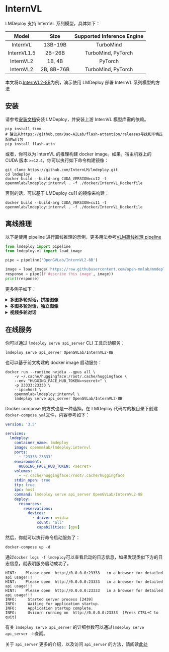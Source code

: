 # InternVL

LMDeploy 支持 InternVL 系列模型，具体如下：

|    Model    |    Size    | Supported Inference Engine |
| :---------: | :--------: | :------------------------: |
|  InternVL   |  13B-19B   |         TurboMind          |
| InternVL1.5 |   2B-26B   |     TurboMind, PyTorch     |
|  InternVL2  |   1B, 4B   |          PyTorch           |
|  InternVL2  | 2B, 8B-76B |     TurboMind, PyTorch     |

本文将以[InternVL2-8B](https://huggingface.co/OpenGVLab/InternVL2-8B)为例，演示使用 LMDeploy 部署 InternVL 系列模型的方法

## 安装

请参考[安装文档](../get_started/installation.md)安装 LMDeploy，并安装上游 InternVL 模型库需的依赖。

```shell
pip install timm
# 建议从https://github.com/Dao-AILab/flash-attention/releases寻找和环境匹配的whl包
pip install flash-attn
```

或者，你可以为 InternVL 的推理构建 docker image。如果，宿主机器上的 CUDA 版本 `>=12.4`，你可以执行如下命令构建镜像：

```
git clone https://github.com/InternLM/lmdeploy.git
cd lmdeploy
docker build --build-arg CUDA_VERSION=cu12 -t openmmlab/lmdeploy:internvl . -f ./docker/InternVL_Dockerfile
```

否则的话，可以基于 LMDeploy cu11 的镜像来构建：

```shell
docker build --build-arg CUDA_VERSION=cu11 -t openmmlab/lmdeploy:internvl . -f ./docker/InternVL_Dockerfile
```

## 离线推理

以下是使用 pipeline 进行离线推理的示例，更多用法参考[VLM离线推理 pipeline](./vl_pipeline.md)

```python
from lmdeploy import pipeline
from lmdeploy.vl import load_image

pipe = pipeline('OpenGVLab/InternVL2-8B')

image = load_image('https://raw.githubusercontent.com/open-mmlab/mmdeploy/main/tests/data/tiger.jpeg')
response = pipe((f'describe this image', image))
print(response)
```

更多例子如下：

<details>
  <summary>
    <b>多图多轮对话，拼接图像</b>
  </summary>

```python
from lmdeploy import pipeline, GenerationConfig
from lmdeploy.vl.constants import IMAGE_TOKEN

pipe = pipeline('OpenGVLab/InternVL2-8B', log_level='INFO')
messages = [
    dict(role='user', content=[
        dict(type='text', text=f'<img>{IMAGE_TOKEN}{IMAGE_TOKEN}</img>\nDescribe the two images in detail.'),
        dict(type='image_url', image_url=dict(max_dynamic_patch=12, url='https://raw.githubusercontent.com/OpenGVLab/InternVL/main/internvl_chat/examples/image1.jpg')),
        dict(type='image_url', image_url=dict(max_dynamic_patch=12, url='https://raw.githubusercontent.com/OpenGVLab/InternVL/main/internvl_chat/examples/image2.jpg'))
    ])
]
out = pipe(messages, gen_config=GenerationConfig(top_k=1))

messages.append(dict(role='assistant', content=out.text))
messages.append(dict(role='user', content='What are the similarities and differences between these two images.'))
out = pipe(messages, gen_config=GenerationConfig(top_k=1))
```

</details>

<details>
  <summary>
    <b>多图多轮对话，独立图像</b>
  </summary>

```python
from lmdeploy import pipeline, GenerationConfig
from lmdeploy.vl.constants import IMAGE_TOKEN

pipe = pipeline('OpenGVLab/InternVL2-8B', log_level='INFO')
messages = [
    dict(role='user', content=[
        dict(type='text', text=f'Image-1: <img>{IMAGE_TOKEN}</img>\nImage-2: <img>{IMAGE_TOKEN}</img>\nDescribe the two images in detail.'),
        dict(type='image_url', image_url=dict(max_dynamic_patch=12, url='https://raw.githubusercontent.com/OpenGVLab/InternVL/main/internvl_chat/examples/image1.jpg')),
        dict(type='image_url', image_url=dict(max_dynamic_patch=12, url='https://raw.githubusercontent.com/OpenGVLab/InternVL/main/internvl_chat/examples/image2.jpg'))
    ])
]
out = pipe(messages, gen_config=GenerationConfig(top_k=1))

messages.append(dict(role='assistant', content=out.text))
messages.append(dict(role='user', content='What are the similarities and differences between these two images.'))
out = pipe(messages, gen_config=GenerationConfig(top_k=1))
```

</details>

<details>
  <summary>
    <b>视频多轮对话</b>
  </summary>

```python
import numpy as np
from lmdeploy import pipeline, GenerationConfig
from decord import VideoReader, cpu
from lmdeploy.vl.constants import IMAGE_TOKEN
from lmdeploy.vl.utils import encode_image_base64
from PIL import Image
pipe = pipeline('OpenGVLab/InternVL2-8B', log_level='INFO')


def get_index(bound, fps, max_frame, first_idx=0, num_segments=32):
    if bound:
        start, end = bound[0], bound[1]
    else:
        start, end = -100000, 100000
    start_idx = max(first_idx, round(start * fps))
    end_idx = min(round(end * fps), max_frame)
    seg_size = float(end_idx - start_idx) / num_segments
    frame_indices = np.array([
        int(start_idx + (seg_size / 2) + np.round(seg_size * idx))
        for idx in range(num_segments)
    ])
    return frame_indices


def load_video(video_path, bound=None, num_segments=32):
    vr = VideoReader(video_path, ctx=cpu(0), num_threads=1)
    max_frame = len(vr) - 1
    fps = float(vr.get_avg_fps())
    frame_indices = get_index(bound, fps, max_frame, first_idx=0, num_segments=num_segments)
    imgs = []
    for frame_index in frame_indices:
        img = Image.fromarray(vr[frame_index].asnumpy()).convert('RGB')
        imgs.append(img)
    return imgs


video_path = 'red-panda.mp4'
imgs = load_video(video_path, num_segments=8)

question = ''
for i in range(len(imgs)):
    question = question + f'Frame{i+1}: <img>{IMAGE_TOKEN}</img>\n'

question += 'What is the red panda doing?'

content = [{'type': 'text', 'text': question}]
for img in imgs:
    content.append({'type': 'image_url', 'image_url': {'max_dynamic_patch': 1, 'url': f'data:image/jpeg;base64,{encode_image_base64(img)}'}})

messages = [dict(role='user', content=content)]
out = pipe(messages, gen_config=GenerationConfig(top_k=1))

messages.append(dict(role='assistant', content=out.text))
messages.append(dict(role='user', content='Describe this video in detail. Don\'t repeat.'))
out = pipe(messages, gen_config=GenerationConfig(top_k=1))
```

</details>

## 在线服务

你可以通过 `lmdeploy serve api_server` CLI 工具启动服务：

```shell
lmdeploy serve api_server OpenGVLab/InternVL2-8B
```

也可以基于前文构建的 docker image 启动服务：

```shell
docker run --runtime nvidia --gpus all \
    -v ~/.cache/huggingface:/root/.cache/huggingface \
    --env "HUGGING_FACE_HUB_TOKEN=<secret>" \
    -p 23333:23333 \
    --ipc=host \
    openmmlab/lmdeploy:internvl \
    lmdeploy serve api_server OpenGVLab/InternVL2-8B
```

Docker compose 的方式也是一种选择。在 LMDeploy 代码库的根目录下创建`docker-compose.yml`文件，内容参考如下：

```yaml
version: '3.5'

services:
  lmdeploy:
    container_name: lmdeploy
    image: openmmlab/lmdeploy:internvl
    ports:
      - "23333:23333"
    environment:
      HUGGING_FACE_HUB_TOKEN: <secret>
    volumes:
      - ~/.cache/huggingface:/root/.cache/huggingface
    stdin_open: true
    tty: true
    ipc: host
    command: lmdeploy serve api_server OpenGVLab/InternVL2-8B
    deploy:
      resources:
        reservations:
          devices:
            - driver: nvidia
              count: "all"
              capabilities: [gpu]
```

然后，你就可以执行命令启动服务了：

```shell
docker-compose up -d
```

通过`docker logs -f lmdeploy`可以查看启动的日志信息，如果发现类似下方的日志信息，就表明服务启动成功了。

```text
HINT:    Please open  http://0.0.0.0:23333   in a browser for detailed api usage!!!
HINT:    Please open  http://0.0.0.0:23333   in a browser for detailed api usage!!!
HINT:    Please open  http://0.0.0.0:23333   in a browser for detailed api usage!!!
INFO:     Started server process [2439]
INFO:     Waiting for application startup.
INFO:     Application startup complete.
INFO:     Uvicorn running on  http://0.0.0.0:23333  (Press CTRL+C to quit)
```

有关 `lmdeploy serve api_server` 的详细参数可以通过`lmdeploy serve api_server -h`查阅。

关于 `api_server` 更多的介绍，以及访问 `api_server` 的方法，请阅读[此处](api_server_vl.md)
